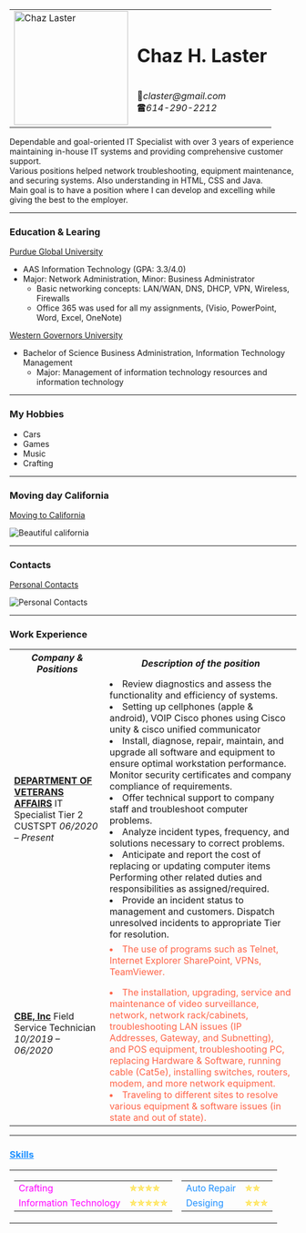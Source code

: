 <html lang="en" dir="ltr">

<head>
  <meta charset="utf-8">
  <title>🤗Chaz Personal Site</title>
</head>

<body>
  <table cellspacing="20">
    <tr>
      <td> <img src="https://media-exp1.licdn.com/dms/image/C4E03AQHVErWirYNYmQ/profile-displayphoto-shrink_200_200/0/1549245975169?e=1619654400&v=beta&t=lS0VqZc1xAggQ_j-Oaz4ukmJvqzj4AKMLCW4GL3mJQ4" alt="Chaz Laster" width="200" height="200"></td>
      <td>
        <h1>Chaz H. Laster</h1>
        <br>📧<em>claster@gmail.com</em>
        <br>🖀<em>614-290-2212</em>
      </td>
    </tr>
  </table>
  <p>Dependable and goal-oriented IT Specialist with over 3 years of experience maintaining in-house IT systems and providing comprehensive customer support.
    <br>Various positions helped network troubleshooting, equipment maintenance, and securing systems. Also understanding in HTML, CSS and Java.
    <br>Main goal is to have a position where I can develop and excelling while giving the best to the employer.
  </p>
  <hr size="3" noshade>
  <h3>Education & Learing</h3>
  <u><a href="https://www.purdueglobal.edu/?utm_source=google&utm_medium=organic-gmb9000/" target="_blank">Purdue Global University</a></u>
  <ul>
    <li>AAS Information Technology (GPA: 3.3/4.0)</li>
    <li>Major: Network Administration, Minor: Business Administrator
      <ul>
        <li>Basic networking concepts: LAN/WAN, DNS, DHCP, VPN, Wireless, Firewalls</li>
        <li>Office 365 was used for all my assignments, (Visio, PowerPoint, Word, Excel, OneNote)</li>
      </ul>
    </li>
  </ul>
  <p><u><a href="https://www.wgu.edu//" target="_blank">Western Governors University</a></u></p>
  <ul>
    <li>Bachelor of Science Business Administration, Information Technology Management
      <ul>
        <li>Major: Management of information technology resources and information technology</li>
      </ul>
    </li>
  </ul>
  <hr size="3" noshade>
  <h3>My Hobbies</h3>
  <ul>
    <li>Cars</li>
    <li>Games</li>
    <li>Music</li>
    <li>Crafting</li>
  </ul>
  <hr size="3" noshade>
  <h3>Moving day California</h3>
  <p><a href="Moving to california.html">Moving to California</a></p>
  <img src="https://zumpermedia.s3.amazonaws.com/blog/wp-content/uploads/2020/07/06133414/san-francisco-best-places-to-live-in-california.jpg" alt="Beautiful california">
  <hr size="3" noshade>
  <h3>Contacts</h3>
  <p><a href="Contact Info.html">Personal Contacts</a></p>
  <img src="https://blog.arkadin.com/en/wp-content/uploads/sites/5/2013/08/AK_Art_5.jpg" alt="Personal Contacts">
  <hr>
  <h3>Work Experience</h3>
  <table>
    <th><em>Company & Positions</em></th>
    <th><em>Description of the position</em></th>
    <tr>
      <td><strong><u>DEPARTMENT OF VETERANS AFFAIRS</u></strong> IT Specialist Tier 2 CUSTSPT <em>06/2020 – Present</em></td>
      <td>
        <li> Review diagnostics and assess the functionality and efficiency of systems.</li>
        <li>Setting up cellphones (apple & android), VOIP Cisco phones using Cisco unity & cisco unified communicator</li>
        <li>Install, diagnose, repair, maintain, and upgrade all software and equipment to ensure optimal workstation performance. Monitor security certificates and company compliance of requirements.</li>
        <li>Offer technical support to company staff and troubleshoot computer problems.</li>
        <li>Analyze incident types, frequency, and solutions necessary to correct problems.</li>
        <li>Anticipate and report the cost of replacing or updating computer items Performing other related duties and responsibilities as assigned/required.</li>
        <li>Provide an incident status to management and customers. Dispatch unresolved incidents to appropriate Tier for resolution.</li>
      </td>
    </tr>
    <tr>
      <td><strong><u>CBE, Inc</u></strong> Field Service Technician <em>10/2019 – 06/2020</em></td>
      <td>
        <li style="color:Tomato;">The use of programs such as Telnet, Internet Explorer SharePoint, VPNs, TeamViewer.</li>
        <p></p>
        <li style="color:Tomato;">The installation, upgrading, service and maintenance of video surveillance, network, network rack/cabinets, troubleshooting LAN issues (IP Addresses, Gateway, and Subnetting), and POS equipment, troubleshooting PC,
          replacing Hardware &
          Software, running cable (Cat5e), installing switches, routers, modem, and more network equipment.</li>
        <li style="color:Tomato;">Traveling to different sites to resolve various equipment & software issues (in state and out of state).</li>
      </td>
    </tr>
  </table>
  <hr />
  <h3 style="color:DodgerBlue;"><u>Skills</u></h3>
  <table>
    <tr>
      <td>
        <table cellspacing="10">
          <tr>
            <td style="color:#ff00ff;">Crafting</td>
            <td style="color:#ffd700;">✯✯✯✯</td>
          </tr>
          <tr>
            <td style="color:#ff00ff;">Information Technology</td>
            <td style="color:#ffd700;">✯✯✯✯✯</td>
          </tr>
        </table>
      </td>
      <td>
        <table cellspacing="10">
          <tr>
            <td style="color:DodgerBlue;">Auto Repair</td>
            <td style="color:#ffd700;">✯✯</td>
          </tr>
          <tr>
            <td style="color:DodgerBlue;">Desiging</td>
            <td style="color:#ffd700;">✯✯✯</td>
          </tr>
        </table>
      </td>
    </tr>
  </table>
  <br>

</body>

</html>
